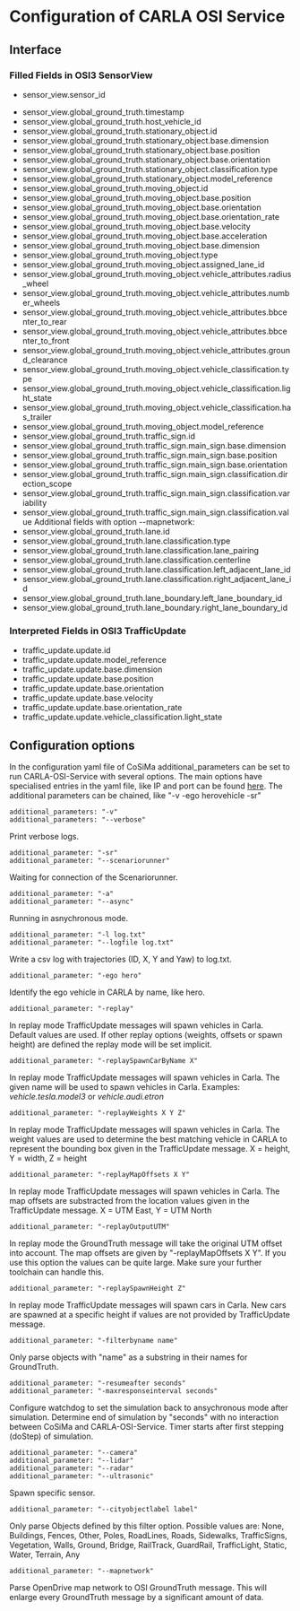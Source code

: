 # Configuration of CARLA OSI Service

## Interface

### Filled Fields in OSI3 SensorView

* sensor_view.sensor_id
<!-- * sensor_view.mounting_position-->
* sensor_view.global_ground_truth.timestamp
* sensor_view.global_ground_truth.host_vehicle_id
* sensor_view.global_ground_truth.stationary_object.id
* sensor_view.global_ground_truth.stationary_object.base.dimension
* sensor_view.global_ground_truth.stationary_object.base.position
* sensor_view.global_ground_truth.stationary_object.base.orientation
* sensor_view.global_ground_truth.stationary_object.classification.type
* sensor_view.global_ground_truth.stationary_object.model_reference
* sensor_view.global_ground_truth.moving_object.id
* sensor_view.global_ground_truth.moving_object.base.position
* sensor_view.global_ground_truth.moving_object.base.orientation
* sensor_view.global_ground_truth.moving_object.base.orientation_rate
* sensor_view.global_ground_truth.moving_object.base.velocity
* sensor_view.global_ground_truth.moving_object.base.acceleration
* sensor_view.global_ground_truth.moving_object.base.dimension
* sensor_view.global_ground_truth.moving_object.type
* sensor_view.global_ground_truth.moving_object.assigned_lane_id
* sensor_view.global_ground_truth.moving_object.vehicle_attributes.radius_wheel
* sensor_view.global_ground_truth.moving_object.vehicle_attributes.number_wheels
* sensor_view.global_ground_truth.moving_object.vehicle_attributes.bbcenter_to_rear
* sensor_view.global_ground_truth.moving_object.vehicle_attributes.bbcenter_to_front
* sensor_view.global_ground_truth.moving_object.vehicle_attributes.ground_clearance
* sensor_view.global_ground_truth.moving_object.vehicle_classification.type
* sensor_view.global_ground_truth.moving_object.vehicle_classification.light_state
* sensor_view.global_ground_truth.moving_object.vehicle_classification.has_trailer
* sensor_view.global_ground_truth.moving_object.model_reference
* sensor_view.global_ground_truth.traffic_sign.id
* sensor_view.global_ground_truth.traffic_sign.main_sign.base.dimension
* sensor_view.global_ground_truth.traffic_sign.main_sign.base.position
* sensor_view.global_ground_truth.traffic_sign.main_sign.base.orientation
* sensor_view.global_ground_truth.traffic_sign.main_sign.classification.direction_scope
* sensor_view.global_ground_truth.traffic_sign.main_sign.classification.variability
* sensor_view.global_ground_truth.traffic_sign.main_sign.classification.value
Additional fields with option --mapnetwork:
* sensor_view.global_ground_truth.lane.id
* sensor_view.global_ground_truth.lane.classification.type
* sensor_view.global_ground_truth.lane.classification.lane_pairing
* sensor_view.global_ground_truth.lane.classification.centerline
* sensor_view.global_ground_truth.lane.classification.left_adjacent_lane_id
* sensor_view.global_ground_truth.lane.classification.right_adjacent_lane_id
* sensor_view.global_ground_truth.lane_boundary.left_lane_boundary_id
* sensor_view.global_ground_truth.lane_boundary.right_lane_boundary_id

### Interpreted Fields in OSI3 TrafficUpdate

* traffic_update.update.id
* traffic_update.update.model_reference
* traffic_update.update.base.dimension
* traffic_update.update.base.position
* traffic_update.update.base.orientation
* traffic_update.update.base.velocity
* traffic_update.update.base.orientation_rate
* traffic_update.update.vehicle_classification.light_state

## Configuration options

In the configuration yaml file of CoSiMa additional_parameters can be set to run CARLA-OSI-Service with several options.
The main options have specialised entries in the yaml file, like IP and port can be found [here](https://github.com/DLR-TS/CoSiMa/blob/master/Configuration.md).
The additional parameters can be chained, like "-v -ego herovehicle -sr"

```
additional_parameters: "-v"
additional_parameters: "--verbose"
```

Print verbose logs.

```
additional_parameter: "-sr"
additional_parameter: "--scenariorunner"
```

Waiting for connection of the Scenariorunner.

```
additional_parameter: "-a"
additional_parameter: "--async"
```

Running in asnychronous mode.

```
additional_parameter: "-l log.txt"
additional_parameter: "--logfile log.txt"
```

Write a csv log with trajectories (ID, X, Y and Yaw) to log.txt.

```
additional_parameter: "-ego hero"
```

Identify the ego vehicle in CARLA by name, like hero.

```
additional_parameter: "-replay"
```

In replay mode TrafficUpdate messages will spawn vehicles in Carla.
Default values are used.
If other replay options (weights, offsets or spawn height) are defined the replay mode will be set implicit.
```
additional_parameter: "-replaySpawnCarByName X"
```

In replay mode TrafficUpdate messages will spawn vehicles in Carla.
The given name will be used to spawn vehicles in Carla. Examples: _vehicle.tesla.model3_ or _vehicle.audi.etron_

```
additional_parameter: "-replayWeights X Y Z"
```

In replay mode TrafficUpdate messages will spawn vehicles in Carla.
The weight values are used to determine the best matching vehicle in CARLA to represent the bounding box given in the TrafficUpdate message.
X = height, Y = width, Z = height

```
additional_parameter: "-replayMapOffsets X Y"
```

In replay mode TrafficUpdate messages will spawn vehicles in Carla.
The map offsets are substracted from the location values given in the TrafficUpdate message.
X = UTM East, Y = UTM North

```
additional_parameter: "-replayOutputUTM"
```

In replay mode the GroundTruth message will take the original UTM offset into account.
The map offsets are given by "-replayMapOffsets X Y".
If you use this option the values can be quite large.
Make sure your further toolchain can handle this.

```
additional_parameter: "-replaySpawnHeight Z"
```

In replay mode TrafficUpdate messages will spawn cars in Carla.
New cars are spawned at a specific height if values are not provided by TrafficUpdate message.

```
additional_parameter: "-filterbyname name"
```

Only parse objects with "name" as a substring in their names for GroundTruth.

```
additional_parameter: "-resumeafter seconds"
additional_parameter: "-maxresponseinterval seconds"
```

Configure watchdog to set the simulation back to ansychronous mode after simulation.
Determine end of simulation by "seconds" with no interaction between CoSiMa and CARLA-OSI-Service.
Timer starts after first stepping (doStep) of simulation.

```
additional_parameter: "--camera"
additional_parameter: "--lidar"
additional_parameter: "--radar"
additional_parameter: "--ultrasonic"
```

Spawn specific sensor.

```
additional_parameter: "--cityobjectlabel label"
```

Only parse Objects defined by this filter option.
Possible values are: None, Buildings, Fences, Other, Poles, RoadLines, Roads, Sidewalks, TrafficSigns, Vegetation, Walls, Ground, Bridge, RailTrack, GuardRail, TrafficLight, Static, Water, Terrain, Any

```
additional_parameter: "--mapnetwork"
```

Parse OpenDrive map network to OSI GroundTruth message.
This will enlarge every GroundTruth message by a significant amount of data.
